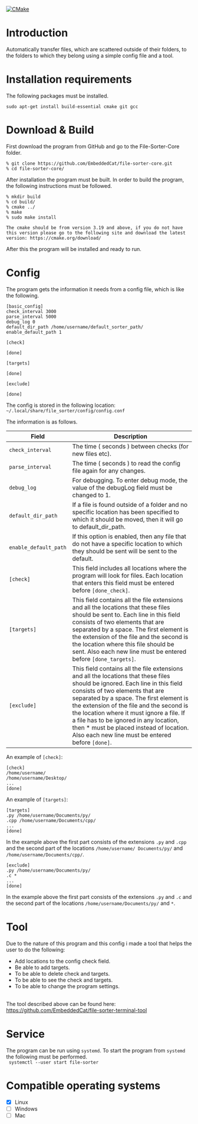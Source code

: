 [![CMake](https://github.com/EmbeddedCat/File-Sorter-Core/actions/workflows/File-Sorter-Core%20Build.yml/badge.svg?branch=main)](https://github.com/EmbeddedCat/File-Sorter-Core/actions/workflows/File-Sorter-Core%20Build.yml)

# Introduction

Automatically transfer files, which are scattered outside of their folders, to the folders to which they belong using a simple config file and a tool.

# Installation requirements
The following packages must be installed.<br>
```
sudo apt-get install build-essential cmake git gcc
```

# Download & Build

First download the program from GitHub and go to the File-Sorter-Core folder.

```
% git clone https://github.com/EmbeddedCat/file-sorter-core.git
% cd file-sorter-core/
```

After installation the program must be built. In order to build the program, the following instructions must be
followed.<br>

```
% mkdir build
% cd build/
% cmake ../
% make
% sudo make install
```

`
The cmake should be from version 3.19 and above, if you do not have this version please go to the following site and download the latest version:
https://cmake.org/download/
`

After this the program will be installed and ready to run.

# Config

The program gets the information it needs from a config file, which is like the following.

```
[basic_config]
check_interval 3000
parse_interval 5000
debug_log 0
default_dir_path /home/username/default_sorter_path/
enable_default_path 1

[check]

[done]

[targets]

[done]

[exclude]

[done]
```
The config is stored in the following location:<br>
`~/.local/share/file_sorter/config/config.conf`

The information is as follows.<br>

Field |  Description
---------|--------------
`check_interval` | The time ( seconds ) between checks (for new files etc).
`parse_interval` | The time ( seconds ) to read the config file again for any changes.
`debug_log` | For debugging. To enter debug mode, the value of the debugLog field must be changed to 1.
`default_dir_path` | If a file is found outside of a folder and no specific location has been specified to which it should be moved, then it will go to default_dir_path.
`enable_default_path` | If this option is enabled, then any file that do not have a specific location to which they should be sent will be sent to the default.
`[check]` | This field includes all locations where the program will look for files. Each location that enters this field must be entered before `[done_check]`.
`[targets]` | This field contains all the file extensions and all the locations that these files should be sent to. Each line in this field consists of two elements that are separated by a space. The first element is the extension of the file and the second is the location where this file should be sent. Also each new line must be entered before `[done_targets]`.
`[exclude]` | This field contains all the file extensions and all the locations that these files should be ignored. Each line in this field consists of two elements that are separated by a space. The first element is the extension of the file and the second is the location where it must ignore a file. If a file has to be ignored in any location, then * must be placed instead of location. Also each new line must be entered before `[done]`.

An example of `[check]`:<br>

```
[check]
/home/username/
/home/username/Desktop/
...
[done]
```

An example of `[targets]`:<br>

```
[targets]
.py /home/username/Documents/py/
.cpp /home/username/Documents/cpp/
...
[done]
```

In the example above the first part consists of the extensions `.py` and `.cpp` and the second part of the
locations `/home/username/ Documents/py/` and `/home/username/Documents/cpp/`.

```
[exclude]
.py /home/username/Documents/py/
.c *
...
[done]
```

In the example above the first part consists of the extensions `.py` and `.c` and the second part of the
locations `/home/username/Documents/py/` and `*`.

# Tool
Due to the nature of this program and this config i made a tool that helps the user to do the following:<br>
   - Add locations to the config check field.<br>
   - Be able to add targets.<br>
   - To be able to delete check and targets.<br>
   - To be able to see the check and targets.<br>
   - To be able to change the program settings.<br><br>

The tool described above can be found here:<br>
https://github.com/EmbeddedCat/file-sorter-terminal-tool

# Service

The program can be run using `systemd`. To start the program from `systemd` the following must be performed.<br>
``` systemctl --user start file-sorter```

# Compatible operating systems
- [X] Linux
- [ ] Windows
- [ ] Mac
